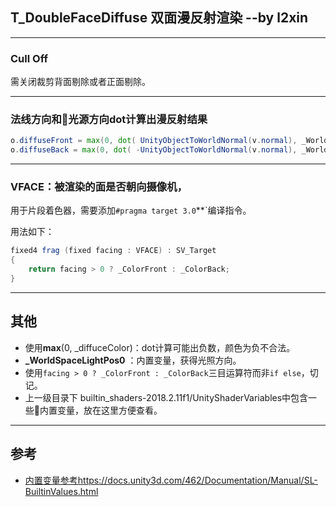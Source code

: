 ﻿## T_DoubleFaceDiffuse 双面漫反射渲染 --by l2xin

---
### Cull Off
需关闭裁剪背面剔除或者正面剔除。

---
### 法线方向和光源方向dot计算出漫反射结果
``` GLSL
o.diffuseFront = max(0, dot( UnityObjectToWorldNormal(v.normal), _WorldSpaceLightPos0.xyz));
o.diffuseBack = max(0, dot( -UnityObjectToWorldNormal(v.normal), _WorldSpaceLightPos0.xyz));
```

---
### VFACE：被渲染的面是否朝向摄像机，
用于片段着色器，需要添加`#pragma target 3.0`**`编译指令。

用法如下：

```GLSL
fixed4 frag (fixed facing : VFACE) : SV_Target
{
    return facing > 0 ? _ColorFront : _ColorBack;
}
```


---
## 其他

* 使用**max**(0, _diffuceColor)：dot计算可能出负数，颜色为负不合法。
* **_WorldSpaceLightPos0** ：内置变量，获得光照方向。
* 使用`facing > 0 ? _ColorFront : _ColorBack`三目运算符而非`if else`，切记。 
* 上一级目录下 builtin_shaders-2018.2.11f1/UnityShaderVariables中包含一些内置变量，放在这里方便查看。

---
## 参考

* [内置变量参考https://docs.unity3d.com/462/Documentation/Manual/SL-BuiltinValues.html](https://docs.unity3d.com/462/Documentation/Manual/SL-BuiltinValues.html)
